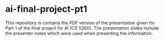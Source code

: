 # ai-final-project-pt1

This repository is contains the PDF version of the presentation given for Part 1 of the final project for AI (CS 5260). The presentation slides include the presenter notes which were used when presenting the information.
